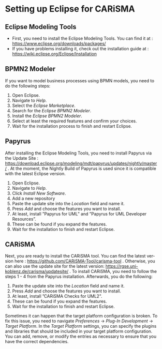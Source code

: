 # Setting up Eclipse for CARiSMA

## Eclipse Modeling Tools
- First, you need to install the Eclipse Modeling Tools. You can find it at : https://www.eclipse.org/downloads/packages/
- If you have problems installing it, check out the installation guide at : https://wiki.eclipse.org/Eclipse/Installation

## BPMN2 Modeler
If you want to model business processes using BPMN models, you need to do the following steps:
1. Open Eclipse.
2. Navigate to *Help*.
3. Select the *Eclipse Marketplace*.
4. Search for the *Eclipse BPMN2 Modeler*.
5. Install the *Eclipse BPMN2 Modeler*.
6. Select at least the required features and confirm your choices.
7. Wait for the installation process to finish and restart Eclipse.


## Papyrus
After installing the Eclipse Modeling Tools, you need to install Papyrus via the Update Site : https://download.eclipse.org/modeling/mdt/papyrus/updates/nightly/master/ . At the moment, the Nightly Build of Papyrus is used since it is compatible with the latest Eclipse version. 
1. Open Eclipse.
2. Navigate to *Help*.
3. Click *Install New Software*.
4. Add a new repository
5. Paste the update site into the *Location* field and name it.
6. Press *Add* and choose the features you want to install.
7. At least, install ”Papyrus for UML” and ”Papyrus for UML Developer
     Resources”.
8. These can be found if you expand the features.
9. Wait for the installation to finish and restart Eclipse.


## CARiSMA
Next, you are ready to install the CARiSMA tool. You can find the latest ver- sion here :
https://github.com/CARiSMA-Tool/carisma-tool .
Otherwise, you can also use the update site for the latest version: https://rgse.uni-koblenz.de/carisma/updatesite/ . To install CARiSMA, you need to follow the steps 1 - 4 from the Papyrus installation. Afterwards, you do the following:
1. Paste the update site into the *Location* field and name it.
2. Press *Add* and choose the features you want to install.
3. At least, install ”CARiSMA Checks for UML2".
4. These can be found if you expand the features.
5. Wait for the installation to finish and restart Eclipse.

Sometimes it can happen that the target platform configuration is broken. To fix this issue, you need to navigate *Preferences* → *Plug-In Development* → *Target Platform*. In the *Target Platform* settings, you can specify the plugins and libraries that should be included in your target platform configuration. You can add, remove, or modify the entries as necessary to ensure that you have the correct dependencies.